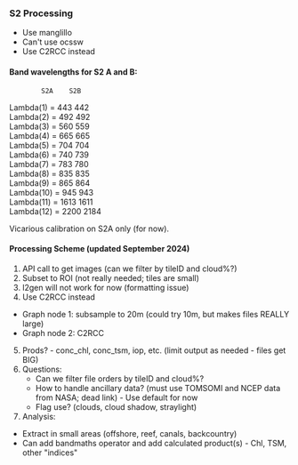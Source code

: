 ### S2 Processing
 - Use manglillo
 - Can't use ocssw
 - Use C2RCC instead

#### Band wavelengths for S2 A and B:
            S2A    S2B
Lambda(1) = 443    442  
Lambda(2) = 492    492  
Lambda(3) = 560    559  
Lambda(4) = 665    665   
Lambda(5) = 704    704  
Lambda(6) = 740    739  
Lambda(7) = 783    780  
Lambda(8) = 835    835  
Lambda(9) = 865    864  
Lambda(10) = 945   943  
Lambda(11) = 1613  1611  
Lambda(12) = 2200  2184  

Vicarious calibration on S2A only (for now).

#### Processing Scheme (updated September 2024)
1. API call to get images (can we filter by tileID and cloud%?)
2. Subset to ROI (not really needed; tiles are small)
3. l2gen will not work for now (formatting issue)
4. Use C2RCC instead
 - Graph node 1: subsample to 20m (could try 10m, but makes files REALLY large) 
 - Graph node 2: C2RCC
5. Prods? - conc_chl, conc_tsm, iop, etc. (limit output as needed - files get BIG)
6. Questions:
   - Can we filter file orders by tileID and cloud%?
   - How to handle ancillary data? (must use TOMSOMI and NCEP data from NASA; dead link) - Use default for now
   - Flag use? (clouds, cloud shadow, straylight)
7. Analysis:
 - Extract in small areas (offshore, reef, canals, backcountry)
 - Can add bandmaths operator and add calculated product(s) - Chl, TSM, other "indices"

